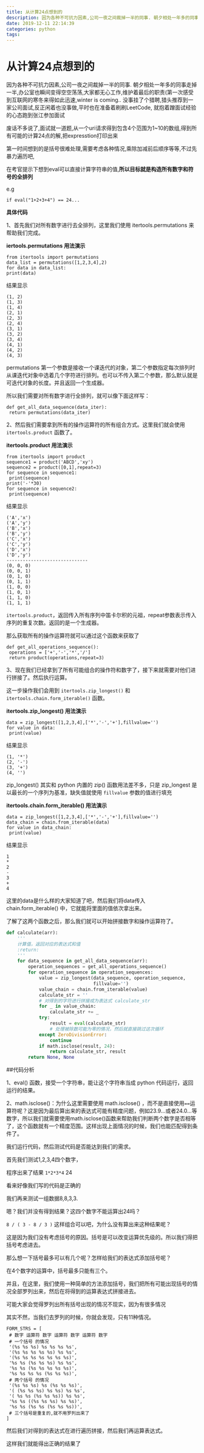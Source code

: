 ```yaml
---
title: 从计算24点想到的
description: 因为各种不可抗力因素,公司一夜之间裁掉一半的同事. 朝夕相处一年多的同事走掉一半,办公室也瞬间变得空空荡荡,大家都无心工作,维护着最后的职责(第一次感受到互联网的寒冬来得如此迅速,winter is coming..
date: 2019-12-11 22:14:39
categories: python
tags:
---
```





#  从计算24点想到的

因为各种不可抗力因素,公司一夜之间裁掉一半的同事. 朝夕相处一年多的同事走掉一半,办公室也瞬间变得空空荡荡,大家都无心工作,维护着最后的职责(第一次感受到互联网的寒冬来得如此迅速,winter is coming..
没事挂了个猎聘,猎头推荐到一家公司面试,反正闲着也没事做,平时也在准备着刷刷LeetCode, 就抱着蹭面试经验的心态跑到张江参加面试

废话不多说了,面试就一道题,从一个uri请求得到包含4个范围为1~10的数组,得到所有可能的计算24点的解,把expresstion打印出来

第一时间想到的是括号很难处理,需要考虑各种情况,乘除加减前后顺序等等,不过先暴力遍历吧,

在考官提示下想到eval可以直接计算字符串的值,**所以目标就是构造所有数字和符号的全排列**

e.g

`if eval("1+2+3+4") == 24...`

**具体代码**

1、首先我们对所有数字进行去全排列，这里我们使用 itertools.permutations 来帮助我们完成。

**iertools.permutations 用法演示**

```
from itertools import permutations
data_list = permutations([1,2,3,4],2)
for data in data_list:
print(data)
```

结果显示

```
(1, 2)
(1, 3)
(1, 4)
(2, 1)
(2, 3)
(2, 4)
(3, 1)
(3, 2)
(3, 4)
(4, 1)
(4, 2)
(4, 3)
```

permutations 第一个参数是接收一个课迭代的对象，第二个参数指定每次排列时从课迭代对象中选着几个字符进行排列。也可以不传入第二个参数，那么默认就是可迭代对象的长度。并且返回一个生成器。

所以我们需要对所有数字进行全排列，就可以像下面这样写：

```
def get_all_data_sequence(data_iter):
 return permutations(data_iter)
```

2、然后我们需要拿到所有的操作运算符的所有组合方式。这里我们就会使用 `itertools.product` 函数了。

**itertools.product 用法演示**

```
from itertools import product
sequence1 = product('ABCD','xy')
sequence2 = product([0,1],repeat=3)
for sequence in sequence1:
 print(sequence)
print('-'*30)
for sequence in sequence2:
 print(sequence)
```

结果显示

```
('A','x')
('A','y')
('B','x')
('B','y')
('C','x')
('C','y')
('D','x')
('D','y')
------------------------------
(0, 0, 0)
(0, 0, 1)
(0, 1, 0)
(0, 1, 1)
(1, 0, 0)
(1, 0, 1)
(1, 1, 0)
(1, 1, 1)
```

`itertools.product`，返回传入所有序列中笛卡尔积的元祖，repeat参数表示传入序列的重复次数。返回的是一个生成器。

那么获取所有的操作运算符就可以通过这个函数来获取了

```
def get_all_operations_sequence():
 operations = ['+','-','*','/']
 return product(operations,repeat=3)
```

3、现在我们已经拿到了所有可能组合的操作符和数字了，接下来就需要对他们进行拼接了。然后执行运算。

这一步操作我们会用到 `itertools.zip_longest()` 和 `itertools.chain.form_iterable()` 函数。

**itertools.zip_longest() 用法演示**

```
data = zip_longest([1,2,3,4],['*','-','+'],fillvalue='')
for value in data:
 print(value)
```

结果显示

```
(1, '*')
(2, '-')
(3, '+')
(4, '')
```

zip_longest() 其实和 python 内置的 zip() 函数用法差不多，只是 zip_longest 是以最长的一个序列为基准，缺失值就使用 `fillvalue` 参数的值进行填充

**itertools.chain.form_iterable() 用法演示**

```
data = zip_longest([1,2,3,4],['*','-','+'],fillvalue='')
data_chain = chain.from_iterable(data)
for value in data_chain: 
 print(value)
```

结果显示

```
1
*
2
-
3
+
4
```

这里的data是什么样的大家知道了吧，然后我们将data传入 chain.form_iterable() 中，它就能将里面的值依次拿出来。

了解了这两个函数之后，那么我们就可以开始拼接数字和操作运算符了。

```python
def calculate(arr):
    '''
    计算值，返回对应的表达式和值
    :return:
    '''
    for data_sequence in get_all_data_sequence(arr):
        operation_sequences = get_all_operations_sequence()
        for operation_sequence in operation_sequences:
            value = zip_longest(data_sequence, operation_sequence,
                                fillvalue='')
            value_chain = chain.from_iterable(value)
            calculate_str = ''
            # 对得到的字符进行拼接成为表达式 calculate_str
            for _ in value_chain:
                calculate_str += _
            try:
                result = eval(calculate_str)
                # 处理被除数可能为零的情况，然后就直接跳过这次循环
            except ZeroDivisionError:
                continue
            if math.isclose(result, 24):
                return calculate_str, result
        return None, None
```

##代码分析

1、eval() 函数，接受一个字符串，能让这个字符串当成 python 代码运行，返回运行的结果。

2、math.isclose()：为什么这里需要使用 math.isclose() ，而不是直接使用`==`运算符呢？这是因为最后算出来的表达式可能有精度问题，例如23.9...或者24.0...等数字，所以我们就需要使用math.isclose()函数来帮助我们判断两个数字是否相等了，这个函数就有一个精度范围。这样出现上面情况的时候，我们也能匹配得到条件了。

我们运行代码，然后测试代码是否能达到我们的需求。

首先我们测试1,2,3,4四个数字，

程序出来了结果 `1*2*3*4` 24

看来好像我们写的代码是正确的

我们再来测试一组数据8,8,3,3.

嗯？我们并没有得到结果？这四个数字不能运算出24吗？

`8 / ( 3 - 8 / 3 )` 这样组合可以吧，为什么没有算出来这种结果呢？

这是因为我们没有考虑括号的原因。括号是可以改变运算优先级的。所以我们得把括号考虑进去。

那么想一下括号最多可以有几个呢？怎样给我们的表达式添加括号呢？

在4个数字的运算中，括号最多只能有三个。

并且，在这里，我们使用一种简单的方法添加括号，我们把所有可能出现括号的情况全部罗列出来，然后在将得到的运算表达式拼接进去。

可能大家会觉得罗列出所有括号出现的情况不现实，因为有很多情况

其实不然，当我们去罗列的时候，你就会发现，只有11种情况。

```
FORM_STRS = [
 # 数字 运算符 数字 运算符 数字 运算符 数字
 # 一个括号 的情况
 '(%s %s %s) %s %s %s %s',
 '(%s %s %s %s %s) %s %s',
 '(%s %s %s %s %s %s %s)',
 '%s %s (%s %s %s) %s %s',
 '%s %s (%s %s %s %s %s)',
 '%s %s %s %s (%s %s %s)',
 # 两个括号 的情况
 '(%s %s %s) %s (%s %s %s)',
 '( (%s %s %s) %s %s) %s %s',
 '( %s %s (%s %s %s)) %s %s',
 '%s %s ((%s %s %s) %s %s)',
 '%s %s (%s %s (%s %s %s))',
 # 三个括号是重复的,就不用罗列出来了
]
```

然后我们对得到的表达式在进行遍历拼接，然后我们再运算表达式。

这样我们就能得出正确的结果了

